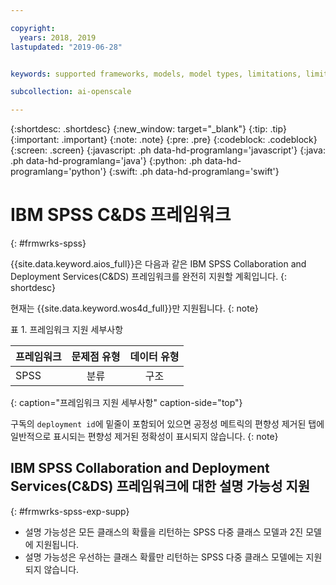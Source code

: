 ```yaml
---

copyright:
  years: 2018, 2019
lastupdated: "2019-06-28"


keywords: supported frameworks, models, model types, limitations, limits, spss, c&ds

subcollection: ai-openscale

---
```


{:shortdesc: .shortdesc}
{:new_window: target="_blank"}
{:tip: .tip}
{:important: .important}
{:note: .note}
{:pre: .pre}
{:codeblock: .codeblock}
{:screen: .screen}
{:javascript: .ph data-hd-programlang='javascript'}
{:java: .ph data-hd-programlang='java'}
{:python: .ph data-hd-programlang='python'}
{:swift: .ph data-hd-programlang='swift'}

# IBM SPSS C&DS 프레임워크
{: #frmwrks-spss}

{{site.data.keyword.aios_full}}은 다음과 같은 IBM SPSS Collaboration and Deployment Services(C&DS) 프레임워크를 완전히 지원할 계획입니다.
{: shortdesc}

현재는 {{site.data.keyword.wos4d_full}}만 지원됩니다.
{: note}

표 1. 프레임워크 지원 세부사항

| 프레임워크 | 문제점 유형 | 데이터 유형 |
|:---|:---:|:---:|
| SPSS | 분류 | 구조 |
{: caption="프레임워크 지원 세부사항" caption-side="top"}

구독의 `deployment id`에 밑줄이 포함되어 있으면 공정성 메트릭의 편향성 제거된 탭에 일반적으로 표시되는 편향성 제거된 정확성이 표시되지 않습니다.
{: note}


## IBM SPSS Collaboration and Deployment Services(C&DS) 프레임워크에 대한 설명 가능성 지원
{: #frmwrks-spss-exp-supp}

- 설명 가능성은 모든 클래스의 확률을 리턴하는 SPSS 다중 클래스 모델과 2진 모델에 지원됩니다. 
- 설명 가능성은 우선하는 클래스 확률만 리턴하는 SPSS 다중 클래스 모델에는 지원되지 않습니다.



